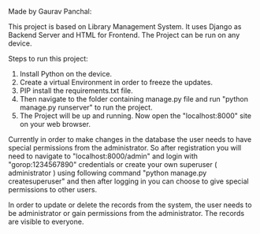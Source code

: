 Made by Gaurav Panchal:

This project is based on Library Management System. It uses Django as Backend Server and HTML for Frontend.
The Project can be run on any device.

Steps to run this project:
1. Install Python on the device.
2. Create a virtual Environment in order to freeze the updates.
3. PIP install the requirements.txt file.
4. Then navigate to the folder containing manage.py file and run "python manage.py runserver" to run the project.
5. The Project will be up and running. Now open the "localhost:8000" site on your web browser.


Currently in order to make changes in the database the user needs to have special permissions from the administrator.
So after registration you will need to navigate to "localhost:8000/admin" and login with "gorop:1234567890" credentials or create your own superuser ( administrator ) using following command "python manage.py createsuperuser" and then after logging in you can choose to give special permissions to other users.

In order to update or delete the records from the system, the user needs to be administrator or gain permissions from the administrator. The records are visible to everyone.